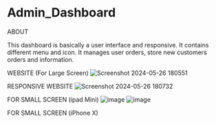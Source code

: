 # Admin_Dashboard


ABOUT

This dashboard is basically a user interface and responsive. 
It contains different menu and icon.  It manages user orders, store new customers orders and information.


WEBSITE (For Large Screen)
![Screenshot 2024-05-26 180551](https://github.com/webdevgithubcoder/Admin_Dashboard/assets/100611006/1fdeec2d-2bd5-4fde-b8b6-9ff904939d60)




RESPONSIVE WEBSITE 
![Screenshot 2024-05-26 180732](https://github.com/webdevgithubcoder/Admin_Dashboard/assets/100611006/cc30af5d-ebd9-4ae1-bf69-f9f6674dfdf7)




FOR SMALL SCREEN (ipad Mini)
![image](https://github.com/webdevgithubcoder/Admin_Dashboard/assets/100611006/effd7fe8-542b-49df-ab45-a38e5ea8d60b)
![image](https://github.com/webdevgithubcoder/Admin_Dashboard/assets/100611006/353b8e64-b94a-488e-b2c1-75525410f31e)






FOR SMALL SCREEN (iPhone X)





